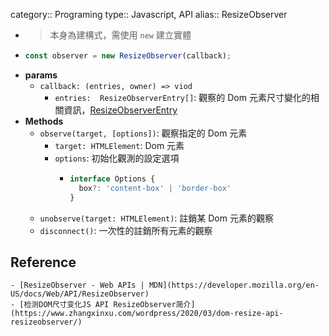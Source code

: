 category:: Programing
type:: Javascript, API
alias:: ResizeObserver

- > 本身為建構式，需使用 `new` 建立實體
- ```javascript
  const observer = new ResizeObserver(callback);
  ```
- **params**
	- `callback: (entries, owner) => viod`
		- `entries:  ResizeObserverEntry[]`: 觀察的 Dom 元素尺寸變化的相關資訊，[ResizeObserverEntry](https://developer.mozilla.org/en-US/docs/Web/API/ResizeObserverEntry)
- **Methods**
	- `observe(target, [options])`: 觀察指定的 Dom 元素
		- `target: HTMLElement`: Dom 元素
		- `options`: 初始化觀測的設定選項
			- ```typescript
			  interface Options {
			    box?: 'content-box' | 'border-box'
			  }
			  ```
	- `unobserve(target: HTMLElement)`: 註銷某 Dom 元素的觀察
	- `disconnect()`: 一次性的註銷所有元素的觀察
## Reference
	- [ResizeObserver - Web APIs | MDN](https://developer.mozilla.org/en-US/docs/Web/API/ResizeObserver)
	- [检测DOM尺寸变化JS API ResizeObserver简介](https://www.zhangxinxu.com/wordpress/2020/03/dom-resize-api-resizeobserver/)